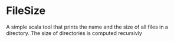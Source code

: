 # FileSize
A simple scala tool that prints the name and the size of all files in a directory. The size of directories is computed recursivly
